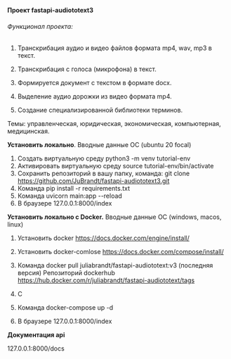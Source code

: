 **Проект fastapi-audiototext3**

###### Функционал проекта:

1. Транскрибация аудио и видео файлов формата mp4, wav, mp3 в текст. 

2. Транскрибация с голоса (микрофона) в текст.

3. Формируется документ с текстом в формате docx.

4. Выделение аудио дорожки из видео формата mp4.

5. Создание специализированной библиотеки терминов.

Темы: управленческая, юридическая, экономическая, компьютерная, медицинская.

**Установить локально**.
Вводные данные ОС (ubuntu 20 focal)

1. Создать виртуальную среду python3 -m venv tutorial-env
2. Активировать виртуальную среду source tutorial-env/bin/activate
3. Сохранить репозиторий в вашу папку, команда: git clone https://github.com/JuBrandt/fastapi-audiototext3.git
4. Команда pip install -r requirements.txt
5. Команда uvicorn main:app --reload
6. В браузере 127.0.0.1:8000/index

**Установить локально с Docker.** Вводные данные ОС (windows, macos, linux)

1. Установить docker https://docs.docker.com/engine/install/
2. Установить docker-comlose https://docs.docker.com/compose/install/
3. Команда docker pull juliabrandt/fastapi-audiototext:v3 (последняя версия)
Репозиторий dockerhub https://hub.docker.com/r/juliabrandt/fastapi-audiototext/tags

4. C
5. Команда docker-compose up -d
6. В браузере 127.0.0.1:8000/index

**Документация api**

127.0.0.1:8000/docs




